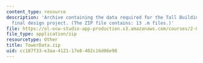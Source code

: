 ```yaml
---
content_type: resource
description: 'Archive containing the data required for the Tall Building Active Damping
  final design project. (The ZIP file contains: 13 .m files.)'
file: https://ol-ocw-studio-app-production.s3.amazonaws.com/courses/2-004-systems-modeling-and-control-ii-fall-2007/cc187f33e3aa412117e8402c16d06e98_TowerData.zip
file_type: application/zip
resourcetype: Other
title: TowerData.zip
uid: cc187f33-e3aa-4121-17e8-402c16d06e98
---
```

